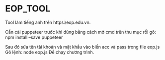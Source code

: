 # EOP_TOOL
Tool làm tiếng anh trên https:\\eop.edu.vn.

Cần cài puppeteer trước khi dùng bằng cách mở cmd trên thu mục rồi gõ:
npm install –save puppeteer

Sau đó sửa tên tài khoản và mật khẩu vào biến acc và pass trong file eop.js
Gõ lệnh:
node eop.js
Để chạy chương trình.

